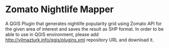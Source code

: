 # Zomato Nightlife Mapper
A QGIS Plugin that generates nightlife popularity grid using Zomato API for the given area of interest and saves the result as SHP format. In order to be able to use in QGIS environment, please add http://yilmazturk.info/qgis/plugins.xml repository URL and download it. 


